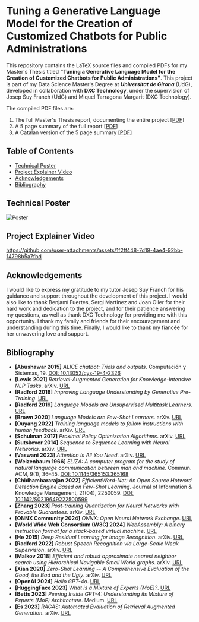 # Tuning a Generative Language Model for the Creation of Customized Chatbots for Public Administrations
This repository contains the LaTeX source files and compiled PDFs for my Master's Thesis titled **"Tuning a Generative Language Model for the Creation of Customized Chatbots for Public Administrations"**. This project is part of my Data Science Master's Degree at _**Universitat de Girona**_ (UdG), developed in collaboration with **DXC Technology**, under the supervision of Josep Suy Franch (UdG) and Miquel Tarragona Margarit (DXC Technology).

The compiled PDF files are:
  1. The full Master's Thesis report, documenting the entire project [[PDF](TFM_MartíMasFullana/TFM_MartíMasFullana.pdf)]
  2. A 5 page summary of the full report [[PDF](TFM_MartíMasFullana_Summary/TFM_MartíMasFullana_Summary.pdf)]
  3. A Catalan version of the 5 page summary [[PDF](TFM_MartíMasFullana_Summary_Catalan/TFM_MartíMasFullana_Summary_Catalan.pdf)]

## Table of Contents
- [Technical Poster](#technical-poster)
- [Project Explainer Video](#project-explainer-video)
- [Acknowledgements](#acknowledgements)
- [Bibliography](#bibliography)

## Technical Poster
![Poster](https://github.com/user-attachments/assets/8673a18c-9aeb-4bd7-b847-9114470ef609)

## Project Explainer Video
https://github.com/user-attachments/assets/1f2ff448-7d19-4ae4-92bb-14798b5a7fbd

## Acknowledgements
I would like to express my gratitude to my tutor Josep Suy Franch for his guidance and support throughout the development of this project. I would also like to thank Benjamí Fuertes, Sergi Martinez and Joan Oller for their hard work and dedication to the project, and for their patience answering my questions, as well as thank DXC Technology for providing me with this opportunity. I thank my family and friends for their encouragement and understanding during this time. Finally, I would like to thank my fiancée for her unwavering love and support.

## Bibliography
- **[Abushawar 2015]** _ALICE chatbot: Trials and outputs_. Computación y Sistemas, 19. [DOI: 10.13053/cys-19-4-2326](https://doi.org/10.13053/cys-19-4-2326)
- **[Lewis 2021]** _Retrieval-Augmented Generation for Knowledge-Intensive NLP Tasks_. arXiv. [URL](https://arxiv.org/abs/2005.11401)
- **[Radford 2018]** _Improving Language Understanding by Generative Pre-Training_. [URL](https://cdn.openai.com/research-covers/language-unsupervised/language_understanding_paper.pdf)
- **[Radford 2019]** _Language Models are Unsupervised Multitask Learners_. [URL](https://cdn.openai.com/better-language-models/language_models_are_unsupervised_multitask_learners.pdf)
- **[Brown 2020]** _Language Models are Few-Shot Learners_. arXiv. [URL](https://arxiv.org/abs/2005.14165)
- **[Ouyang 2022]** _Training language models to follow instructions with human feedback_. arXiv. [URL](https://arxiv.org/abs/2203.02155)
- **[Schulman 2017]** _Proximal Policy Optimization Algorithms_. arXiv. [URL](https://arxiv.org/abs/1707.06347)
- **[Sutskever 2014]** _Sequence to Sequence Learning with Neural Networks_. arXiv. [URL](https://arxiv.org/abs/1409.3215)
- **[Vaswani 2023]** _Attention Is All You Need_. arXiv. [URL](https://arxiv.org/abs/1706.03762)
- **[Weizenbaum 1966]** _ELIZA: A computer program for the study of natural language communication between man and machine_. Commun. ACM, 9(1), 36–45. [DOI: 10.1145/365153.365168](https://doi.org/10.1145/365153.365168)
- **[Chidhambararajan 2022]** _EfficientWord-Net: An Open Source Hotword Detection Engine Based on Few-Shot Learning_. Journal of Information & Knowledge Management, 21(04), 2250059. [DOI: 10.1142/S0219649222500599](https://doi.org/10.1142/S0219649222500599)
- **[Zhang 2023]** _Post-training Quantization for Neural Networks with Provable Guarantees_. arXiv. [URL](https://arxiv.org/abs/2201.11113)
- **[ONNX Community 2024]** _ONNX: Open Neural Network Exchange_. [URL](https://onnx.ai)
- **[World Wide Web Consortium (W3C) 2024]** _WebAssembly: A binary instruction format for a stack-based virtual machine_. [URL](https://webassembly.org/)
- **[He 2015]** _Deep Residual Learning for Image Recognition_. arXiv. [URL](https://arxiv.org/abs/1512.03385)
- **[Radford 2022]** _Robust Speech Recognition via Large-Scale Weak Supervision_. arXiv. [URL](https://arxiv.org/abs/2212.04356)
- **[Malkov 2018]** _Efficient and robust approximate nearest neighbor search using Hierarchical Navigable Small World graphs_. arXiv. [URL](https://arxiv.org/abs/1603.09320)
- **[Xian 2020]** _Zero-Shot Learning -- A Comprehensive Evaluation of the Good, the Bad and the Ugly_. arXiv. [URL](https://arxiv.org/abs/1707.00600)
- **[OpenAI 2024]** _Hello GPT-4o_. [URL](https://openai.com/index/hello-gpt-4o/)
- **[HuggingFace 2023]** _What is a Mixture of Experts (MoE)?_. [URL](https://huggingface.co/blog/moe#what-is-a-mixture-of-experts-moe)
- **[Betts 2023]** _Peering Inside GPT-4: Understanding its Mixture of Experts (MoE) Architecture_. Medium. [URL](https://medium.com/@seanbetts/peering-inside-gpt-4-understanding-its-mixture-of-experts-moe-architecture-2a42eb8bdcb3)
- **[Es 2023]** _RAGAS: Automated Evaluation of Retrieval Augmented Generation_. arXiv. [URL](https://arxiv.org/abs/2309.15217)
